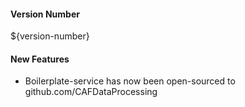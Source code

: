 #### Version Number
${version-number}

#### New Features
* Boilerplate-service has now been open-sourced to github.com/CAFDataProcessing